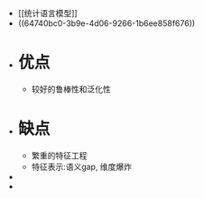 - [[统计语言模型]]
- ((64740bc0-3b9e-4d06-9266-1b6ee858f676))
- # 优点
	- 较好的鲁棒性和泛化性
- # 缺点
	- 繁重的特征工程
	- 特征表示:语义gap, 维度爆炸
-
-